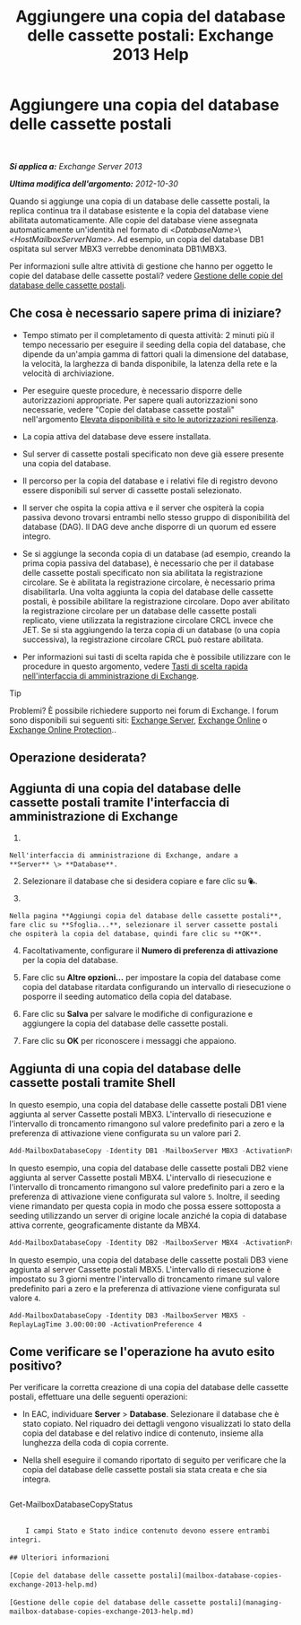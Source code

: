 ﻿---
title: 'Aggiungere una copia del database delle cassette postali: Exchange 2013 Help'
TOCTitle: Aggiungere una copia del database delle cassette postali
ms:assetid: 784bf48f-8af5-422c-a63f-2f01fc0cf151
ms:mtpsurl: https://technet.microsoft.com/it-it/library/Dd298080(v=EXCHG.150)
ms:contentKeyID: 50481006
ms.date: 05/22/2018
mtps_version: v=EXCHG.150
ms.translationtype: MT
---

# Aggiungere una copia del database delle cassette postali

 

_**Si applica a:** Exchange Server 2013_

_**Ultima modifica dell'argomento:** 2012-10-30_

Quando si aggiunge una copia di un database delle cassette postali, la replica continua tra il database esistente e la copia del database viene abilitata automaticamente. Alle copie del database viene assegnata automaticamente un'identità nel formato di \<*DatabaseName*\>\\\<*HostMailboxServerName*\>. Ad esempio, un copia del database DB1 ospitata sul server MBX3 verrebbe denominata DB1\\MBX3.

Per informazioni sulle altre attività di gestione che hanno per oggetto le copie del database delle cassette postali? vedere [Gestione delle copie del database delle cassette postali](managing-mailbox-database-copies-exchange-2013-help.md).

## Che cosa è necessario sapere prima di iniziare?

  - Tempo stimato per il completamento di questa attività: 2 minuti più il tempo necessario per eseguire il seeding della copia del database, che dipende da un'ampia gamma di fattori quali la dimensione del database, la velocità, la larghezza di banda disponibile, la latenza della rete e la velocità di archiviazione.

  - Per eseguire queste procedure, è necessario disporre delle autorizzazioni appropriate. Per sapere quali autorizzazioni sono necessarie, vedere "Copie del database cassette postali" nell'argomento [Elevata disponibilità e sito le autorizzazioni resilienza](high-availability-and-site-resilience-permissions-exchange-2013-help.md).

  - La copia attiva del database deve essere installata.

  - Sul server di cassette postali specificato non deve già essere presente una copia del database.

  - Il percorso per la copia del database e i relativi file di registro devono essere disponibili sul server di cassette postali selezionato.

  - Il server che ospita la copia attiva e il server che ospiterà la copia passiva devono trovarsi entrambi nello stesso gruppo di disponibilità del database (DAG). Il DAG deve anche disporre di un quorum ed essere integro.

  - Se si aggiunge la seconda copia di un database (ad esempio, creando la prima copia passiva del database), è necessario che per il database delle cassette postali specificato non sia abilitata la registrazione circolare. Se è abilitata la registrazione circolare, è necessario prima disabilitarla. Una volta aggiunta la copia del database delle cassette postali, è possibile abilitare la registrazione circolare. Dopo aver abilitato la registrazione circolare per un database delle cassette postali replicato, viene utilizzata la registrazione circolare CRCL invece che JET. Se si sta aggiungendo la terza copia di un database (o una copia successiva), la registrazione circolare CRCL può restare abilitata.

  - Per informazioni sui tasti di scelta rapida che è possibile utilizzare con le procedure in questo argomento, vedere [Tasti di scelta rapida nell'interfaccia di amministrazione di Exchange](keyboard-shortcuts-in-the-exchange-admin-center-exchange-online-protection-help.md).


> [!TIP]
> Problemi? È possibile richiedere supporto nei forum di Exchange. I forum sono disponibili sui seguenti siti: <A href="https://go.microsoft.com/fwlink/p/?linkid=60612">Exchange Server</A>, <A href="https://go.microsoft.com/fwlink/p/?linkid=267542">Exchange Online</A> o <A href="https://go.microsoft.com/fwlink/p/?linkid=285351">Exchange Online Protection</A>..



## Operazione desiderata?

## Aggiunta di una copia del database delle cassette postali tramite l'interfaccia di amministrazione di Exchange

1.  
    
    Nell'interfaccia di amministrazione di Exchange, andare a **Server** \> **Database**.

2.  Selezionare il database che si desidera copiare e fare clic su ![Aggiunta di una copia del database](images/Dd298080.435c15ff-abf2-4de8-b280-f053db1afa13(EXCHG.150).gif "Aggiunta di una copia del database").

3.  
    
    Nella pagina **Aggiungi copia del database delle cassette postali**, fare clic su **Sfoglia...**, selezionare il server cassette postali che ospiterà la copia del database, quindi fare clic su **OK**.

4.  Facoltativamente, configurare il **Numero di preferenza di attivazione** per la copia del database.

5.  Fare clic su **Altre opzioni…** per impostare la copia del database come copia del database ritardata configurando un intervallo di riesecuzione o posporre il seeding automatico della copia del database.

6.  Fare clic su **Salva** per salvare le modifiche di configurazione e aggiungere la copia del database delle cassette postali.

7.  Fare clic su **OK** per riconoscere i messaggi che appaiono.

## Aggiunta di una copia del database delle cassette postali tramite Shell

In questo esempio, una copia del database delle cassette postali DB1 viene aggiunta al server Cassette postali MBX3. L'intervallo di riesecuzione e l'intervallo di troncamento rimangono sul valore predefinito pari a zero e la preferenza di attivazione viene configurata su un valore pari 2.

```powershell
Add-MailboxDatabaseCopy -Identity DB1 -MailboxServer MBX3 -ActivationPreference 2
```

In questo esempio, una copia del database delle cassette postali DB2 viene aggiunta al server Cassette postali MBX4. L'intervallo di riesecuzione e l'intervallo di troncamento rimangono sul valore predefinito pari a zero e la preferenza di attivazione viene configurata sul valore `5`. Inoltre, il seeding viene rimandato per questa copia in modo che possa essere sottoposta a seeding utilizzando un server di origine locale anziché la copia di database attiva corrente, geograficamente distante da MBX4.

```powershell
Add-MailboxDatabaseCopy -Identity DB2 -MailboxServer MBX4 -ActivationPreference 5 -SeedingPostponed
```

In questo esempio, una copia del database delle cassette postali DB3 viene aggiunta al server Cassette postali MBX5. L'intervallo di riesecuzione è impostato su 3 giorni mentre l'intervallo di troncamento rimane sul valore predefinito pari a zero e la preferenza di attivazione viene configurata sul valore `4`.

    Add-MailboxDatabaseCopy -Identity DB3 -MailboxServer MBX5 -ReplayLagTime 3.00:00:00 -ActivationPreference 4

## Come verificare se l'operazione ha avuto esito positivo?

Per verificare la corretta creazione di una copia del database delle cassette postali, effettuare una delle seguenti operazioni:

  - In EAC, individuare **Server** \> **Database**. Selezionare il database che è stato copiato. Nel riquadro dei dettagli vengono visualizzati lo stato della copia del database e del relativo indice di contenuto, insieme alla lunghezza della coda di copia corrente.

  - Nella shell eseguire il comando riportato di seguito per verificare che la copia del database delle cassette postali sia stata creata e che sia integra.
    
    ```powershell
Get-MailboxDatabaseCopyStatus <DatabaseCopyName>
```
    
    I campi Stato e Stato indice contenuto devono essere entrambi integri.

## Ulteriori informazioni

[Copie del database delle cassette postali](mailbox-database-copies-exchange-2013-help.md)

[Gestione delle copie del database delle cassette postali](managing-mailbox-database-copies-exchange-2013-help.md)

